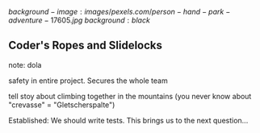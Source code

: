 $background-image:images/pexels.com/person-hand-park-adventure-17605.jpg$
$background:black$

## Coder's Ropes and Slidelocks


note:
dola

safety in entire project. Secures the whole team

tell stoy about climbing together in the mountains (you never know about "crevasse" = "Gletscherspalte")

Established: We should write tests. This brings us to the next question...
